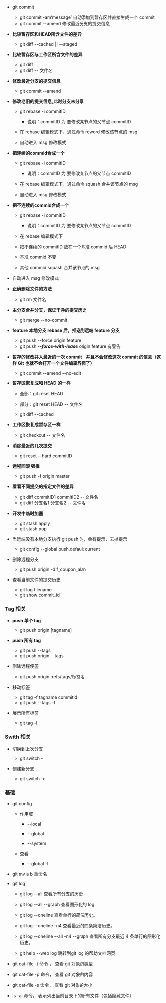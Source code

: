 -   git commit

	-   git commit -am‘message’ 自动添加到暂存区并直接生成一个 commit
	-   git commit --amend 修改最近分支的提交信息

-   **比较暂存区和HEAD所含文件的差异**

	-   git diff --cached || --staged

-   **比较暂存区与工作区所含文件的差异**

	-   git diff
	-   git diff -- 文件名

-   **修改最近分支的提交信息**

	-   git commit --amend

-   **修改老旧的提交信息,此时分支未分享**

	-   git rebase -i commitID
		-   说明：commitID 为 要修改某节点的父节点 commitID
	-   在 rebase 编辑模式下，通过命令 reword 修改该节点的 msg

	-   自动进入 msg 修改模式

-   **把连续的commid合成一个**

	-   git rebase -i commitID
		-   说明：commitID 为 要修改某节点的父节点 commitID
	-   在 rebase 编辑模式下，通过命令 squash 合并该节点的 msg

	-   自动进入 msg 修改模式

-   **把不连续的commid合成一个**

	-   git rebase -i commitID
		-   说明：commitID 为 要修改某节点的父节点 commitID
	-   在 rebase 编辑模式下

	-   把不连续的 commitID 放在一个基准 commid 后 HEAD
	-   基准 commid 不变

	-   其他 commid squash 合并该节点的 msg

-   自动进入 msg 修改模式

-   **正确删除文件的方法**

	-   git rm 文件名

-   **主分支合并分支，保证干净的提交历史**

	-   git merge --no-commit

-   **feature 本地分支 rebase 后，推送到远端 feature 分支**

	-   git push --force origin feature
	-   git push **_--force-with-lease_** origin feature 有警告

-   **暂存的修改并入最近的一次 commit，并且不会修改这次 commit 的信息（这样 Git 也就不会打开一个文件编辑界面了）**

	-   git commit --amend --no-edit

-   **暂存区恢复成和 HEAD 的一样**

	-   全部：git reset HEAD
	-   部分：git reset HEAD -- 文件名

	-   git diff --cached

-   **工作区恢复成暂存区一样**

	-   git checkout -- 文件名

-   **消除最近的几次提交**

	-   git reset --hard commitID

-   **远程回滚 强推**

	-   git push -f origin master

-   **看看不同提交的指定文件的差异**

	-   git diff commitID1 commitID2 -- 文件名
	-   git diff 分支名1 分支名2 -- 文件名

-   **开发中临时加塞**

	-   git stash apply
	-   git stash pop

-   当远端没有本地分支执行 git push 时，会有提示，去掉提示

	-   git config --global push.default current

-   删除远程分支

	-   git push origin -d f_coupon_alan

-   查看当前文件的提交历史

	-   git log filename
	-   git show commit_id

### Tag 相关

-   **push 单个 tag**

	-   git push origin [tagname]

-   **push 所有 tag**

	-   git push --tags
	-   git push origin --tags

-   删除远程便签

	-   git push origin :refs/tags/标签名

-   移动标签

	-   git tag -f tagname commitid
	-   git push --tags -f

-   展示所有标签

	-   git tag -l

### Swith 相关

-   切换到上次分支

	-   git switch -

-   创建新分支

	-   git switch -c

### 基础
-   git config

	-   作用域

		-   --local
		-   --global

		-   --system

	-   查看

		-   --global -l

-   git mv a b 重命名
-   git log

	-   git log --all 查看所有分支的历史
	-   git log --all --graph 查看图形化的 log

	-   git log --oneline 查看单行的简洁历史。
	-   git log --oneline -n4 查看最近的四条简洁历史。

	-   git log --oneline --all -n4 --graph 查看所有分支最近 4 条单行的图形化历史。
	-   git help --web log 跳转到git log 的帮助文档网页

-   git cat-file -t 命令 ， 查看 git 对象的类型
-   git cat-file -p 命令， 查看 git 对象的内容

-   git cat-file -s 命令， 查看 git 对象的大小
-   ls -al 命令， 表示列出当前目录下的所有文件（包括隐藏文件）
